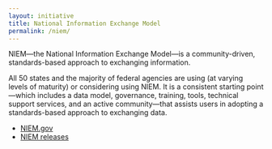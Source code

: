 ```yaml
---
layout: initiative
title: National Information Exchange Model
permalink: /niem/
---
```


NIEM—the National Information Exchange Model—is a community-driven, standards-based approach to exchanging information.

All 50 states and the majority of federal agencies are using (at varying levels of maturity) or considering using NIEM. It is a consistent starting point—which includes a data model, governance, training, tools, technical support services, and an active community—that assists users in adopting a standards-based approach to exchanging data.

- [NIEM.gov](https://www.niem.gov)
- [NIEM releases](https://niem.github.io/niem-releases/)
